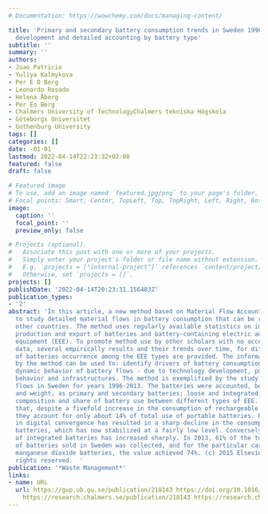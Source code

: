 ```yaml
---
# Documentation: https://wowchemy.com/docs/managing-content/

title: 'Primary and secondary battery consumption trends in Sweden 1996-2013: Method
  development and detailed accounting by battery type'
subtitle: ''
summary: ''
authors:
- Joao Patricio
- Yuliya Kalmykova
- Per E O Berg
- Leonardo Rosado
- Helena Åberg
- Per Eo Berg
- Chalmers University of TechnologyChalmers tekniska Högskola
- Göteborgs Universitet
- Gothenburg University
tags: []
categories: []
date: -01-01
lastmod: 2022-04-14T22:23:32+02:00
featured: false
draft: false

# Featured image
# To use, add an image named `featured.jpg/png` to your page's folder.
# Focal points: Smart, Center, TopLeft, Top, TopRight, Left, Right, BottomLeft, Bottom, BottomRight.
image:
  caption: ''
  focal_point: ''
  preview_only: false

# Projects (optional).
#   Associate this post with one or more of your projects.
#   Simply enter your project's folder or file name without extension.
#   E.g. `projects = ["internal-project"]` references `content/project/deep-learning/index.md`.
#   Otherwise, set `projects = []`.
projects: []
publishDate: '2022-04-14T20:23:31.156483Z'
publication_types:
- '2'
abstract: 'In this article, a new method based on Material Flow Accounting is proposed
  to study detailed material flows in battery consumption that can be replicated for
  other countries. The method uses regularly available statistics on import, industrial
  production and export of batteries and battery-containing electric and electronic
  equipment (EEE). To promote method use by other scholars with no access to such
  data, several empirically results and their trends over time, for different types
  of batteries occurrence among the EEE types are provided. The information provided
  by the method can be used to: identify drivers of battery consumption; study the
  dynamic behavior of battery flows - due to technology development, policies, consumers
  behavior and infrastructures. The method is exemplified by the study of battery
  flows in Sweden for years 1996-2013. The batteries were accounted, both in units
  and weight, as primary and secondary batteries; loose and integrated; by electrochemical
  composition and share of battery use between different types of EEE. Results show
  that, despite a fivefold increase in the consumption of rechargeable batteries,
  they account for only about 14% of total use of portable batteries. Recent increase
  in digital convergence has resulted in a sharp decline in the consumption of primary
  batteries, which has now stabilized at a fairly low level. Conversely, the consumption
  of integrated batteries has increased sharply. In 2013, 61% of the total weight
  of batteries sold in Sweden was collected, and for the particular case of alkaline
  manganese dioxide batteries, the value achieved 74%. (c) 2015 Elsevier Ltd. All
  rights reserved.  '
publication: '*Waste Management*'
links:
- name: URL
  url: https://gup.ub.gu.se/publication/218143 https://doi.org/10.1016/j.wasman.2015.02.008
    https://research.chalmers.se/publication/218143 https://research.chalmers.se/publication/503404
---
```

